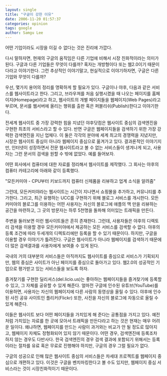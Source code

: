 ```yaml
---
layout: single
title: "구글이 강한 이유"
date: 2006-11-20 01:57:37
categories: opinion
tags: google
author: Samgu Lee
---
```


어떤 기업이라도 시장을 이길 수 없다는 것은 진리에 가깝다.

다시 말하자면, 현재의 구글의 움직임은 다른 기업에 비해서 시장 친화적이라는 의미가 된다. 구글과 다른 기업들은 무엇이 다를까? 혹자는 개방형이다 또는 웹2.0이기 때문이다라고 이야기한다. 그런 추상적인 이야기말고, 현실적으로 이야기하자면, 구글은 다른 기업와 무엇이 다를까?

우선, 몇가지 용어의 정리를 명확하게 할 필요가 있다. 구글이나 야후, 다음과 같은 서비스를 웹사이트라고 한다. 그리고, 브라우져를 처음 실행시켰을 때 나오는 페이지를 홈페이지(Homepage)라고 하고, 웹사이트의 개별 페이지들을 웹페이지(Web Pages)라고 부르며, 문서를 웹서버에 올리는 행위를 출판 혹은 퍼블리쉬(Publish)한다고 이야기한다.

전세계 웹사이트 중 가장 강력한 힘을 지녔던 야후닷컴은 웹사이트 중심의 검색엔진을 구현한 최초의 서비스라고 할 수 있다. 반면 구글은 웹페이지들을 검색하기 위한 가장 강력한 검색엔진을 지닌 업체다. 이 둘은 각각의 분야에 세계 최고의 경쟁력을 지녔지만, 시장은 웹사이트 중심이 아니라 웹페이지 중심으로 옮겨가고 있다. 결과론적인 이야기지만, 인터넷이 성장하면서 전문 웹사이트라고 볼 수 없는 서비스들이 생겨나게 되고, 사용자는 그런 문서의 검색을 원할 수 밖에 없었다. 예를 들어보자.

어떤 회사에서 컴퓨터에 대한 자료를 정리해서 웹사이트를 제작했다. 그 회사는 야후의 컴퓨터 카테고리에 아래와 같이 등록했다.

"모든커미야 - CPU부터 키보드까지 컴퓨터 신제품을 리뷰하고 업계 소식을 알려줌"

그런데, 모든커미야라는 웹사이트는 시간이 지나면서 쇼핑몰을 추가하고, 커뮤니티를 추가한다. 그리고, 최근 유행하는 UCC를 구현하기 위해 블로그 서비스를 개시한다. 모든커미야의 블로그를 이용하는 어떤 사용자는 자신의 블로그에 애플의 맥 만을 리뷰하는 공간을 마련하고, 그 곳의 방문자는 하루 5천명을 돌파해 의미있는 트래픽을 만든다.

주변을 둘러보면 이런 웹사이트들은 흔히 존재한다. 그런데, 사용자들은 야후의 디렉토리 검색을 이용할 경우 모든커미야에서 제공하는 모든 서비스를 검색할 수 없다. 야후의 등록 조건에 따라 두세개의 디렉토리에만 등록을 할 수 있기 때문이다. 하지만, 구글을 이용할 경우 이야기가 틀려진다. 구글은 웹사이트가 아니라 웹페이지를 검색하기 때문에 더 많은 검색결과를 사용자에게 보여줄 수 있게 된다.

국내의 거의 대부분의 서비스들은 아직까지도 웹사이트를 중심으로 서비스가 기획되지만, 웹의 중심은 사이트가 아닌 페이지를 중심으로 돌아가고 있다. 웹2.0의 성공적인 기업으로 평가받고 있는 서비스들을 보도록 하자.

즐겨찾기를 구현한 딜리셔스(del.licio.us)는 좋아하는 웹페이지들을 즐겨찾기에 등록할 수 있고, 그 자체를 공유할 수 있게 해준다. 얼마전 구글에 인수된 유튜브(YouTube)를 이용하면, 사용자는 자신의 웹페이지에 다른 사람의 동영상을 올릴 수 있다. 야후에 인수된 사진 공유 사이트인 플리커(Flickr) 또한, 사진을 자신의 블로그에 자동으로 올릴 수 있게 해준다.

이들은 웹사이트 보다 어떤 페이지들을 가치있게 해 준다는 공통점을 가지고 있다. 예전처럼 가치있는 자료를 한 곳에 모아서 트래픽을 만든다라고 하는 것은 현재는 매우 어려운 일이다. 왜냐하면, 웹페이지를 만드는 사람이 과거와는 비교가 안 될 정도로 많아지고, 웹페이지 자체도 정형화되어 있지 않기 때문이다. 어떤 경우, 검색엔진에 등록조차 하지 않는 경우도 다반사다. 한국 검색엔진의 경우 검색 결과에 포함되기 위해서는 등록이라는 절차를 유료 혹은 무료로 진행해야 하지만, 구글의 경우 그럴 필요가 없다.

구글의 성공으로 인해 많은 웹사이트 중심의 서비스들은 차세대 프로젝트를 웹페이지 중심으로 개편하고 있다. 이것은 구글을 벤치마킹한다고 볼 수도 있지만, 웹페이지 중심 서비스라는 것이 시장친화적이기 때문이다.
